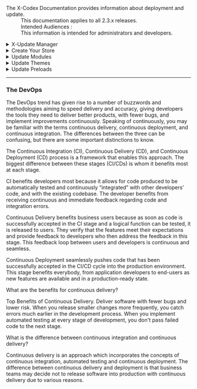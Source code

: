 <dl>
  <dt>The X-Codex Documentation provides information about deployment and update.</dt>
  <dd><span class="iconify" data-icon="mdi:cube-scan" data-width="18px" data-height="18px"></span> This documentation applies to all 2.3.x releases.</dd>
  <dd><span class="iconify" data-icon="mdi:account-multiple" data-width="18px" data-height="18px"></span> Intended Audiences :</dd>
  <dd>This information is intended for administrators and developers.</dd>
</dl>

<details>
<summary style="cursor: pointer;">X-Update Manager</summary>

- Managing Your X-Update Settings
- Fundamentals of the folder structure and how files are organized.

</details>

<details>
<summary style="cursor: pointer;">Create Your Store</summary>

- Creating and Managing Your Store Settings.
- Fundamentals of the folder structure and how files are organized.
- An example of a Continuous Integration.

</details>

<details>
<summary style="cursor: pointer;">Update Modules</summary>

- Module settings.
- Fundamentals of the folder structure and how files are organized.
- An example of a Continuous Integration Delivery.

</details>

<details>
<summary style="cursor: pointer;">Update Themes</summary>

- Theme settings.
- Fundamentals of the folder structure and how files are organized.
- An example of a Continuous Integration Delivery.

</details>

<details>
<summary style="cursor: pointer;">Update Preloads</summary>

- Preload settings.
- Fundamentals of the folder structure and how files are organized.
- An example of a Continuous Integration.

</details>

-----

### The DevOps

The DevOps trend has given rise to a number of buzzwords and methodologies aiming to speed delivery and accuracy, giving developers the tools they need to deliver better products, with fewer bugs, and implement improvements continuously. Speaking of continuously, you may be familiar with the terms continuous delivery, continuous deployment, and continuous integration. The differences between the three can be confusing, but there are some important distinctions to know.

The Continuous Integration (CI), Continuous Delivery (CD), and Continuous Deployment (CD) process is a framework that enables this approach. The biggest difference between these stages (CI/CDs) is whom it benefits most at each stage.

CI benefits developers most because it allows for code produced to be automatically tested and continuously “integrated” with other developers’ code, and with the existing codebase. The developer benefits from receiving continuous and immediate feedback regarding code and integration errors.

Continuous Delivery benefits business users because as soon as code is successfully accepted in the CI stage and a logical function can be tested, it is released to users. They verify that the features meet their expectations and provide feedback to developers who then address the feedback in this stage. This feedback loop between users and developers is continuous and seamless.

Continuous Deployment seamlessly pushes code that has been successfully accepted in the CI/CD cycle into the production environment. This stage benefits everybody, from application developers to end-users as new features are available and in a production-ready state.

What are the benefits for continuous delivery?

Top Benefits of Continuous Delivery. Deliver software with fewer bugs and lower risk. When you release smaller changes more frequently, you catch errors much earlier in the development process. When you implement automated testing at every stage of development, you don't pass failed code to the next stage.

What is the difference between continuous integration and continuous delivery?

Continuous delivery is an approach which incorporates the concepts of continuous integration, automated testing and continuous deployment. The difference between continuous delivery and deployment is that business teams may decide not to release software into production with continuous delivery due to various reasons.
